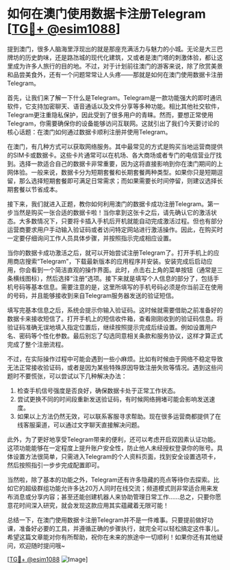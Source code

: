 # 如何在澳门使用数据卡注册Telegram [[TG💪+ @esim1088](https://t.me/s/esim1088)]

提到澳门，很多人脑海里浮现出的就是那座充满活力与魅力的小城。无论是大三巴牌坊的历史韵味，还是路氹城的现代化建筑，又或者是澳门塔的刺激体验，都让这里成为许多人旅行的目的地。不过，对于计划前往澳门的游客来说，除了欣赏美景和品尝美食外，还有一个问题常常让人头疼——那就是如何在澳门使用数据卡注册Telegram。

首先，让我们来了解一下什么是Telegram。Telegram是一款功能强大的即时通讯软件，它支持加密聊天、语音通话以及文件分享等多种功能。相比其他社交软件，Telegram更注重隐私保护，因此受到了很多用户的青睐。然而，要想正常使用Telegram，你需要确保你的设备能够访问互联网。这就引出了我们今天要讨论的核心话题：在澳门如何通过数据卡顺利注册并使用Telegram。

在澳门，有几种方式可以获取网络服务。其中最常见的方式是购买当地运营商提供的SIM卡或数据卡。这些卡片通常可以在机场、各大商场或者专门的电信营业厅找到。选择一款适合自己的数据卡非常重要，因为这将直接影响到你在澳门期间的上网体验。一般来说，数据卡分为短期套餐和长期套餐两种类型。如果你只是短期逗留，那么选择短期套餐即可满足日常需求；而如果需要长时间停留，则建议选择长期套餐以节省成本。

接下来，我们就进入正题，教你如何利用澳门的数据卡成功注册Telegram。第一步当然是购买一张合适的数据卡啦！当你拿到这张卡之后，请先确认它的激活状态。大多数情况下，只要将卡插入手机后开机就能自动完成激活过程。但也有部分运营商要求用户手动输入验证码或者访问特定网站进行激活操作。因此，在购买时一定要仔细询问工作人员具体步骤，并按照指示完成相应设置。

当你的数据卡成功激活之后，就可以开始尝试注册Telegram了。打开手机上的应用商店搜索“Telegram”，下载最新版本的应用程序并安装。安装完成后启动应用，你会看到一个简洁直观的操作界面。此时，点击右上角的菜单按钮（通常是三条横线图标），然后选择“注册”选项。接下来就是填写个人信息的部分了，包括手机号码等基本信息。需要注意的是，这里所填写的手机号码必须是你当前正在使用的号码，并且能够接收到来自Telegram服务器发送的验证短信。

填写完基本信息之后，系统会提示你输入验证码。这时候就需要借助之前准备好的数据卡来接收短信了。打开手机上的短信收件箱，查看刚刚收到的验证码信息。将验证码准确无误地填入指定位置后，继续按照提示完成后续设置。例如设置用户名、密码等个性化参数。最后别忘了勾选同意相关条款和服务协议，这样才算正式完成了整个注册流程。

不过，在实际操作过程中可能会遇到一些小麻烦。比如有时候由于网络不稳定导致无法正常接收验证码，或者是因为某些特殊原因导致注册失败等情况。遇到这些问题时不要慌张，可以尝试以下几种解决办法：

1. 检查手机信号强度是否良好，确保数据卡处于正常工作状态。
2. 尝试更换不同的时间段重新发送验证码，有时候网络拥堵可能会影响发送速度。
3. 如果以上方法仍然无效，可以联系客服寻求帮助。现在很多运营商都提供了在线客服渠道，可以通过文字聊天直接解决问题。

此外，为了更好地享受Telegram带来的便利，还可以考虑开启双因素认证功能。这项功能能够在一定程度上提升账户安全性，防止他人未经授权登录你的账号。具体设置方法很简单，只需进入Telegram的个人资料页面，找到安全设置选项卡，然后按照指引一步步完成配置即可。

当然啦，除了基本的功能之外，Telegram还有许多隐藏的亮点等待你去探索。比如它的超级群组功能允许多达20万人同时在线交流；频道模式则非常适合用来发布消息或分享内容；甚至还能创建机器人来协助管理日常工作……总之，只要你愿意花时间深入研究，就会发现这款应用其实蕴藏着无限可能！

总结一下，在澳门使用数据卡注册Telegram并不是一件难事。只要提前做好功课，准备好必要的工具，并遵循正确的步骤执行，就完全可以轻松搞定这件事儿。希望这篇文章能对你有所帮助，祝你在未来的旅途中一切顺利！如果你还有其他疑问，欢迎随时提问哦~

[[TG💪+ @esim1088](https://t.me/s/esim1088) ![Image](https://i.postimg.cc/4NQfJmqS/Snipaste-2025-05-13-00-14-12.png)]
